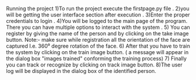 Running the project 
1)To run the project execute the firstpage.py file .
2)you will be getting the user interface section after execution .
3)Enter the proper credentials to login .
4)You will be logged to the main page of the program. There you can have multiple options to interact with the system .
5) You can register by giving the name of the person and by clicking on the  take image button.
Note:- make sure while registration all the orientation of the face are captured I.e. 360⁰ degree rotation of the face. 
6) After that you have to train the system by clicking on the train image button. ( a message will appear in the dialog box "images trained" conforming the training process)
7) Finally you can track or recognize by clicking on track image button. 
8)The user log will be displayed in the dialog box of the identified person. 
